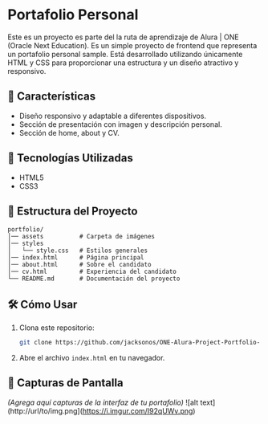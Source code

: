 # Portafolio Personal

Este es un proyecto es parte del la ruta de aprendizaje de Alura | ONE (Oracle Next Education). Es un simple proyecto de frontend que representa un portafolio personal sample. Está desarrollado utilizando únicamente HTML y CSS para proporcionar una estructura y un diseño atractivo y responsivo.

## 📌 Características

- Diseño responsivo y adaptable a diferentes dispositivos.
- Sección de presentación con imagen y descripción personal.
- Sección de home, about y CV.

## 🚀 Tecnologías Utilizadas

- HTML5
- CSS3

## 📂 Estructura del Proyecto

```
portfolio/
│── assets          # Carpeta de imágenes
│── styles          
│   └── style.css   # Estilos generales
│── index.html      # Página principal
│── about.html      # Sobre el candidato
│── cv.html         # Experiencia del candidato
└── README.md       # Documentación del proyecto
```

## 🛠️ Cómo Usar

1. Clona este repositorio:
   ```bash
   git clone https://github.com/jacksonos/ONE-Alura-Project-Portfolio-Sample.git
   ```
2. Abre el archivo `index.html` en tu navegador.

## 📸 Capturas de Pantalla

*(Agrega aquí capturas de la interfaz de tu portafolio)*
![alt text](http://url/to/img.png](https://i.imgur.com/I92qUWv.png)
  
